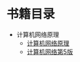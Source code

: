 # 书籍目录

- 计算机网络原理
  - [计算机网络原理](https://baike.baidu.com/item/%E8%AE%A1%E7%AE%97%E6%9C%BA%E7%BD%91%E7%BB%9C%E5%8E%9F%E7%90%86/5795739?fr=aladdin)
  - [计算机网络第5版](https://baike.baidu.com/item/%E8%AE%A1%E7%AE%97%E6%9C%BA%E7%BD%91%E7%BB%9C%E7%AC%AC5%E7%89%88/9321867?fr=aladdin)